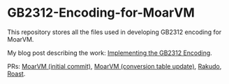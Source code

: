 # GB2312-Encoding-for-MoarVM

This repository stores all the files used in developing GB2312 encoding for MoarVM.

My blog post describing the work: [Implementing the GB2312 Encoding](https://zhongniantao.wordpress.com/2019/07/15/implementing-the-gb2312-encoding/).

PRs: [MoarVM (initial commit)](https://github.com/MoarVM/MoarVM/pull/1147), [MoarVM (conversion table update)](https://github.com/MoarVM/MoarVM/pull/1150), [Rakudo](https://github.com/rakudo/rakudo/pull/3079), [Roast](https://github.com/perl6/roast/pull/563). 

